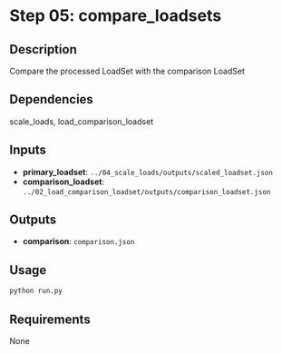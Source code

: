 # Step 05: compare_loadsets

## Description
Compare the processed LoadSet with the comparison LoadSet

## Dependencies
scale_loads, load_comparison_loadset

## Inputs
- **primary_loadset**: `../04_scale_loads/outputs/scaled_loadset.json`
- **comparison_loadset**: `../02_load_comparison_loadset/outputs/comparison_loadset.json`

## Outputs
- **comparison**: `comparison.json`

## Usage
```bash
python run.py
```

## Requirements
None
